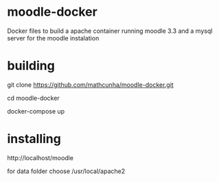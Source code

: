 # moodle-docker

Docker files to build a apache container running moodle 3.3 and a mysql server for the moodle instalation

# building
git clone https://github.com/mathcunha/moodle-docker.git

cd moodle-docker

docker-compose up

# installing
http://localhost/moodle

for data folder choose /usr/local/apache2

